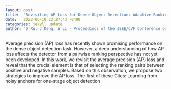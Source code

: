 ```yaml
---
layout: post
title:  "Revisiting AP Loss for Dense Object Detection: Adaptive Ranking Pair Selection"
date:   2022-06-10 22:27:43 -0400
categories: jekyll update
author: "D Xu, J Deng, W Li - Proceedings of the IEEE/CVF Conference on Computer , 2022"
---
```

Average precision (AP) loss has recently shown promising performance on the dense object detection task. However, a deep understanding of how AP loss affects the detector from a pairwise ranking perspective has not yet been developed. In this work, we revisit the average precision (AP) loss and reveal that the crucial element is that of selecting the ranking pairs between positive and negative samples. Based on this observation, we propose two strategies to improve the AP loss. The first of these  Cites: Learning from noisy anchors for one-stage object detection